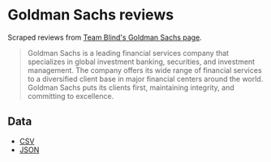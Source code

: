 # Goldman Sachs reviews

Scraped reviews from [Team Blind's Goldman Sachs page](https://www.teamblind.com/company/goldman-sachs/).

> Goldman Sachs is a leading financial services company that specializes in global investment banking, securities, and investment management. The company offers its wide range of financial services to a diversified client base in major financial centers around the world. Goldman Sachs puts its clients first, maintaining integrity, and committing to excellence.

## Data

- [CSV](goldman-sachs-data.csv)
- [JSON](goldman-sachs-data.json)

